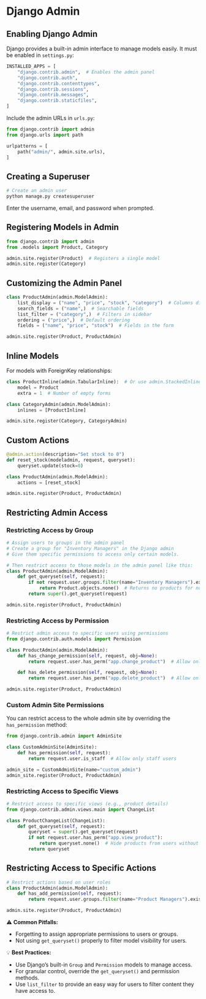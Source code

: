 # Django Admin

## Enabling Django Admin

Django provides a built-in admin interface to manage models easily. It must be enabled in `settings.py`:

```python
INSTALLED_APPS = [
    "django.contrib.admin",  # Enables the admin panel
    "django.contrib.auth",
    "django.contrib.contenttypes",
    "django.contrib.sessions",
    "django.contrib.messages",
    "django.contrib.staticfiles",
]
```

Include the admin URLs in `urls.py`:

```python
from django.contrib import admin
from django.urls import path

urlpatterns = [
    path("admin/", admin.site.urls),
]
```

## Creating a Superuser

```sh
# Create an admin user
python manage.py createsuperuser
```

Enter the username, email, and password when prompted.

## Registering Models in Admin

```python
from django.contrib import admin
from .models import Product, Category

admin.site.register(Product)  # Registers a single model
admin.site.register(Category)
```

## Customizing the Admin Panel

```python
class ProductAdmin(admin.ModelAdmin):
    list_display = ("name", "price", "stock", "category")  # Columns displayed
    search_fields = ("name",)  # Searchable fields
    list_filter = ("category",)  # Filters in sidebar
    ordering = ("price",)  # Default ordering
    fields = ("name", "price", "stock")  # Fields in the form

admin.site.register(Product, ProductAdmin)
```

## Inline Models

For models with ForeignKey relationships:

```python
class ProductInline(admin.TabularInline):  # Or use admin.StackedInline
    model = Product
    extra = 1  # Number of empty forms

class CategoryAdmin(admin.ModelAdmin):
    inlines = [ProductInline]

admin.site.register(Category, CategoryAdmin)
```

## Custom Actions

```python
@admin.action(description="Set stock to 0")
def reset_stock(modeladmin, request, queryset):
    queryset.update(stock=0)

class ProductAdmin(admin.ModelAdmin):
    actions = [reset_stock]

admin.site.register(Product, ProductAdmin)
```

## Restricting Admin Access

### Restricting Access by Group

```python
# Assign users to groups in the admin panel
# Create a group for "Inventory Managers" in the Django admin
# Give them specific permissions to access only certain models.

# Then restrict access to those models in the admin panel like this:
class ProductAdmin(admin.ModelAdmin):
    def get_queryset(self, request):
        if not request.user.groups.filter(name="Inventory Managers").exists():
            return Product.objects.none()  # Returns no products for non-Inventory Managers
        return super().get_queryset(request)

admin.site.register(Product, ProductAdmin)
```

### Restricting Access by Permission

```python
# Restrict admin access to specific users using permissions
from django.contrib.auth.models import Permission

class ProductAdmin(admin.ModelAdmin):
    def has_change_permission(self, request, obj=None):
        return request.user.has_perm("app.change_product")  # Allow only users with the 'change_product' permission

    def has_delete_permission(self, request, obj=None):
        return request.user.has_perm("app.delete_product")  # Allow only users with the 'delete_product' permission

admin.site.register(Product, ProductAdmin)
```

### Custom Admin Site Permissions

You can restrict access to the whole admin site by overriding the `has_permission` method:

```python
from django.contrib.admin import AdminSite

class CustomAdminSite(AdminSite):
    def has_permission(self, request):
        return request.user.is_staff  # Allow only staff users

admin_site = CustomAdminSite(name="custom_admin")
admin_site.register(Product, ProductAdmin)
```

### Restricting Access to Specific Views

```python
# Restrict access to specific views (e.g., product details)
from django.contrib.admin.views.main import ChangeList

class ProductChangeList(ChangeList):
    def get_queryset(self, request):
        queryset = super().get_queryset(request)
        if not request.user.has_perm("app.view_product"):
            return queryset.none()  # Hide products from users without permission
        return queryset
```

## Restricting Access to Specific Actions

```python
# Restrict actions based on user roles
class ProductAdmin(admin.ModelAdmin):
    def has_add_permission(self, request):
        return request.user.groups.filter(name="Product Managers").exists()  # Only Product Managers can add

admin.site.register(Product, ProductAdmin)
```

⚠️ **Common Pitfalls:**  
- Forgetting to assign appropriate permissions to users or groups.  
- Not using `get_queryset()` properly to filter model visibility for users.

💡 **Best Practices:**  
- Use Django’s built-in `Group` and `Permission` models to manage access.  
- For granular control, override the `get_queryset()` and permission methods.  
- Use `list_filter` to provide an easy way for users to filter content they have access to.